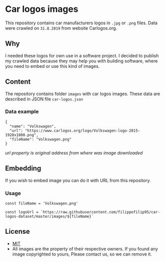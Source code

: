 
# Car logos images 
This repository contains car manufacturers logos in `.jpg` or `.png` files.
Data were crawled on `31.8.2019` from website Carlogos.org.

## Why
I needed these logos for own use in a software project. 
I decided to publish my crawled data because they may help you with building software, where you need to embed or use this kind of images.

## Content
The repository contains folder `images` with car logos images.
These data are described in JSON file `car-logos.json` 

### Data example 
```
{  
  "name": "Volkswagen",  
  "url": "https://www.carlogos.org/logo/Volkswagen-logo-2015-1920x1080.png",  
  "fileName": "Volkswagen.png"  
}
```
*url property is original address from where was image downloaded*

## Embedding
If you wish to embed image you can do it with URL from this repository.

### Usage
```
const fileName = 'Volkswagen.png'

const logoUrl = `https://raw.githubusercontent.com/filippofilip95/car-logos-dataset/master/images/${fileName}` 
```


## License
- [MIT](https://choosealicense.com/licenses/mit/)
- All images are the property of their respective owners. If you found any image copyrighted to yours, Please contact us, so we can remove it.

